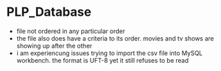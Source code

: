 # PLP_Database
- file not ordered in any particular order
- the file also does have a criteria to its order. movies and tv shows are showing up after the other
- i am experiencung issues trying to import the csv file into MySQL workbench. the format is UFT-8 yet it still refuses to be read
